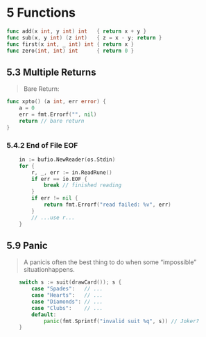 # 5 Functions

```go
func add(x int, y int) int   { return x + y }
func sub(x, y int) (z int)   { z = x - y; return }
func first(x int, _ int) int { return x }
func zero(int, int) int      { return 0 }
```

## 5.3 Multiple Returns

> Bare Return:

```go
func xpto() (a int, err error) {
    a = 0
    err = fmt.Errorf("", nil)
    return // bare return
}
```

### 5.4.2 End of File EOF

```go
    in := bufio.NewReader(os.Stdin)
    for {
        r, _, err := in.ReadRune()
        if err == io.EOF {
            break // finished reading
        }
        if err != nil {
            return fmt.Errorf("read failed: %v", err)
        }
        // ...use r...
    }
```

## 5.9 Panic

> A panicis often the best thing to do when some “impossible” situationhappens.

```go
    switch s := suit(drawCard()); s {
        case "Spades":   // ...
        case "Hearts":   // ...
        case "Diamonds": // ...
        case "Clubs":    // ...
        default:
            panic(fmt.Sprintf("invalid suit %q", s)) // Joker?
    }
```
